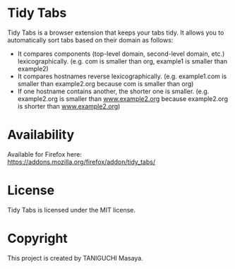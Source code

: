 # Tidy Tabs

Tidy Tabs is a browser extension that keeps your tabs tidy.
It allows you to automatically sort tabs based on their domain as follows:

- It compares components (top-level domain, second-level domain, etc.) lexicographically.
  (e.g. com is smaller than org, example1 is smaller than example2)
- It compares hostnames reverse lexicographically.
  (e.g. example1.com is smaller than example2.org because com is smaller than org)
- If one hostname contains another, the shorter one is smaller.
  (e.g. example2.org is smaller than www.example2.org because example2.org is shorter than www.example2.org)

# Availability

Available for Firefox here: https://addons.mozilla.org/firefox/addon/tidy_tabs/

# License

Tidy Tabs is licensed under the MIT license.

# Copyright

This project is created by TANIGUCHI Masaya.
